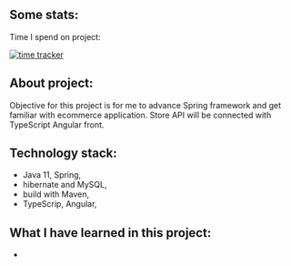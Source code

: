 Some stats:
-

Time I spend on project:

[![time tracker](https://wakatime.com/badge/github/StanislawNagorski/eshop.svg)](https://wakatime.com/badge/github/StanislawNagorski/eshop)


About project:
-
Objective for this project is for me to advance Spring framework and get familiar with ecommerce application.
Store API will be connected with TypeScript Angular front.

Technology stack:
-
- Java 11, Spring,
- hibernate and MySQL,
- build with Maven,
- TypeScrip, Angular,

What I have learned in this project:
-
- 

